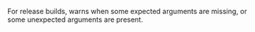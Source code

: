 For release builds, warns when some expected arguments are missing, or some unexpected arguments are present.
